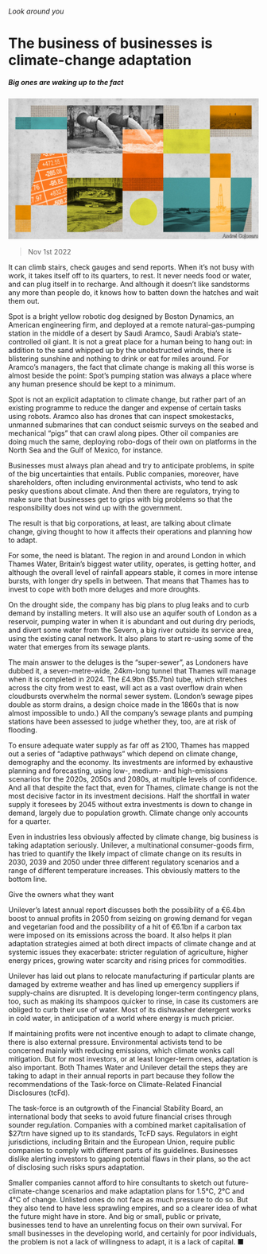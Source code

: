 ###### Look around you

# The business of businesses is climate-change adaptation 

##### Big ones are waking up to the fact 

![image](images/20221105_SRD005.jpg) 

> Nov 1st 2022 

It can climb stairs, check gauges and send reports. When it’s not busy with work, it takes itself off to its quarters, to rest. It never needs food or water, and can plug itself in to recharge. And although it doesn’t like sandstorms any more than people do, it knows how to batten down the hatches and wait them out. 

Spot is a bright yellow robotic dog designed by Boston Dynamics, an American engineering firm, and deployed at a remote natural-gas-pumping station in the middle of a desert by Saudi Aramco, Saudi Arabia’s state-controlled oil giant. It is not a great place for a human being to hang out: in addition to the sand whipped up by the unobstructed winds, there is blistering sunshine and nothing to drink or eat for miles around. For Aramco’s managers, the fact that climate change is making all this worse is almost beside the point: Spot’s pumping station was always a place where any human presence should be kept to a minimum.

Spot is not an explicit adaptation to climate change, but rather part of an existing programme to reduce the danger and expense of certain tasks using robots. Aramco also has drones that can inspect smokestacks, unmanned submarines that can conduct seismic surveys on the seabed and mechanical “pigs” that can crawl along pipes. Other oil companies are doing much the same, deploying robo-dogs of their own on platforms in the North Sea and the Gulf of Mexico, for instance.

Businesses must always plan ahead and try to anticipate problems, in spite of the big uncertainties that entails. Public companies, moreover, have shareholders, often including environmental activists, who tend to ask pesky questions about climate. And then there are regulators, trying to make sure that businesses get to grips with big problems so that the responsibility does not wind up with the government.

The result is that big corporations, at least, are talking about climate change, giving thought to how it affects their operations and planning how to adapt.

For some, the need is blatant. The region in and around London in which Thames Water, Britain’s biggest water utility, operates, is getting hotter, and although the overall level of rainfall appears stable, it comes in more intense bursts, with longer dry spells in between. That means that Thames has to invest to cope with both more deluges and more droughts.

On the drought side, the company has big plans to plug leaks and to curb demand by installing meters. It will also use an aquifer south of London as a reservoir, pumping water in when it is abundant and out during dry periods, and divert some water from the Severn, a big river outside its service area, using the existing canal network. It also plans to start re-using some of the water that emerges from its sewage plants. 

The main answer to the deluges is the “super-sewer”, as Londoners have dubbed it, a seven-metre-wide, 24km-long tunnel that Thames will manage when it is completed in 2024. The £4.9bn ($5.7bn) tube, which stretches across the city from west to east, will act as a vast overflow drain when cloudbursts overwhelm the normal sewer system. (London’s sewage pipes double as storm drains, a design choice made in the 1860s that is now almost impossible to undo.) All the company’s sewage plants and pumping stations have been assessed to judge whether they, too, are at risk of flooding.

To ensure adequate water supply as far off as 2100, Thames has mapped out a series of “adaptive pathways” which depend on climate change, demography and the economy. Its investments are informed by exhaustive planning and forecasting, using low-, medium- and high-emissions scenarios for the 2020s, 2050s and 2080s, at multiple levels of confidence. And all that despite the fact that, even for Thames, climate change is not the most decisive factor in its investment decisions. Half the shortfall in water supply it foresees by 2045 without extra investments is down to change in demand, largely due to population growth. Climate change only accounts for a quarter. 

Even in industries less obviously affected by climate change, big business is taking adaptation seriously. Unilever, a multinational consumer-goods firm, has tried to quantify the likely impact of climate change on its results in 2030, 2039 and 2050 under three different regulatory scenarios and a range of different temperature increases. This obviously matters to the bottom line. 

Give the owners what they want

Unilever’s latest annual report discusses both the possibility of a €6.4bn boost to annual profits in 2050 from seizing on growing demand for vegan and vegetarian food and the possibility of a hit of €6.1bn if a carbon tax were imposed on its emissions across the board. It also helps it plan adaptation strategies aimed at both direct impacts of climate change and at systemic issues they exacerbate: stricter regulation of agriculture, higher energy prices, growing water scarcity and rising prices for commodities.

Unilever has laid out plans to relocate manufacturing if particular plants are damaged by extreme weather and has lined up emergency suppliers if supply-chains are disrupted. It is developing longer-term contingency plans, too, such as making its shampoos quicker to rinse, in case its customers are obliged to curb their use of water. Most of its dishwasher detergent works in cold water, in anticipation of a world where energy is much pricier.

If maintaining profits were not incentive enough to adapt to climate change, there is also external pressure. Environmental activists tend to be concerned mainly with reducing emissions, which climate wonks call mitigation. But for most investors, or at least longer-term ones, adaptation is also important. Both Thames Water and Unilever detail the steps they are taking to adapt in their annual reports in part because they follow the recommendations of the Task-force on Climate-Related Financial Disclosures (tcFd).


The task-force is an outgrowth of the Financial Stability Board, an international body that seeks to avoid future financial crises through sounder regulation. Companies with a combined market capitalisation of $27trn have signed up to its standards, TcFD says. Regulators in eight jurisdictions, including Britain and the European Union, require public companies to comply with different parts of its guidelines. Businesses dislike alerting investors to gaping potential flaws in their plans, so the act of disclosing such risks spurs adaptation. 

Smaller companies cannot afford to hire consultants to sketch out future-climate-change scenarios and make adaptation plans for 1.5°C, 2°C and 4°C of change. Unlisted ones do not face as much pressure to do so. But they also tend to have less sprawling empires, and so a clearer idea of what the future might have in store. And big or small, public or private, businesses tend to have an unrelenting focus on their own survival. For small businesses in the developing world, and certainly for poor individuals, the problem is not a lack of willingness to adapt, it is a lack of capital. ■

